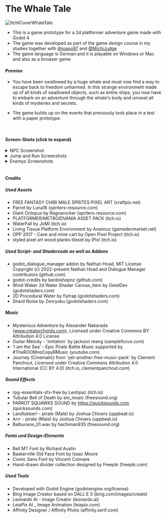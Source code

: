 # The Whale Tale

![ItchICoverWhaleTale](https://github.com/Patch4Code/TheWhaleTale/assets/116561421/6267d28e-5994-4895-aa61-e9fdca0b1b1f)

- This is a game prototype for a 2d platformer adventure game made with Godot 4
- The game was developed as part of the game design course in my studies together with [@joaoo97](https://github.com/joaoo97) and [@MichiJudge](https://github.com/MichiJudge)
- The game language is German and it is playable on Windows or Mac and also as a browser game

#### Premise
- You have been swallowed by a huge whale and must now find a way to escape back to freedom unharmed. 
In this strange environment made up of all kinds of swallowed objects, such as entire ships, you now 
have to embark on an adventure through the whale's body and unravel all kinds of mysteries and secrets.

- The game builds up on the events that previously took place in a test with a paper prototype.

<br>

#### Screen-Shots (click to expand)
<details>
<summary> NPC Screenshot </summary>
<img src="https://github.com/Patch4Code/TheWhaleTale/assets/116561421/0244d8fd-a427-4779-94d3-bf640b866830" height = 575 style="float:left; margin-right:10px;">
</details>
  
<details>
<summary> Jump and Run Screenshots </summary>
<img src="https://github.com/Patch4Code/TheWhaleTale/assets/116561421/092e1165-f53f-4679-81d5-43a9227fd0cc" height = 422 style="float:left; margin-right:10px;">
<img src="https://github.com/Patch4Code/TheWhaleTale/assets/116561421/57fcc4fb-cc3b-4103-b632-a9b40e8fec8a" height = 422 style="float:left; height = 50">
</details>
  
<details>
<summary> Enemys Screenshots </summary>
<img src="https://github.com/Patch4Code/TheWhaleTale/assets/116561421/22eaac45-d019-4f4b-b91d-7504555c5945" height = 400 style="float:left; margin-right:10px;">
<img src="https://github.com/Patch4Code/TheWhaleTale/assets/116561421/47d7663e-84b5-4416-b470-db12224618d8" height = 400 style="float:left; height = 50">
</details>

<br>

#### Credits
##### Used Assets
- FREE FANTASY CHIBI MALE SPRITES PIXEL ART (craftpix.net)
- Parrot by Luna16 (spriters-resource.com)
- Giant Octopus by Ragnarocker (spriters-resource.com)
- PLATFORMER/METROIDVANIA ASSET PACK (itch.io)
- WaterFall by JoMI (itch.io)
- Living Tissue Platform Environment by Ansimuz (gamedevmarket.net)
- OPP 2017 - Cave and mine cart by Open Pixel Project (itch.io)
- styled pixel art wood planks tileset by iPixl (itch.io)

##### Used Script- and Shadercode as well as Addons
- godot_dialogue_manager addon by Nathan Hoad, MIT License Copyright (c) 2022-present Nathan Hoad and Dialogue Manager contributors (github.com)
- godot-credits by benbishopnz (github.com)
- Wind Waker 2d Water Shader Canvas_Item by GeistDev (godotshaders.com)
- 2D Procedural Water by flytrap (godotshaders.com)
- Shard Noise by Zenryoku (godotshaders.com)

##### Music
- Mysterious Adventure by Alexander Nakarada (www.creatorchords.com), Licensed under Creative Commons BY Attribution 4.0 License
- Guitar Melody - 'Imitation' by jackson reang (samplefocus.com)
- 'I am the Sea' - Epic Pirate Battle Music supported by #TheROOMnoCopyRMusic (youtube.com)
- Journey (Cinematic) from 'yet-another-free-music-pack' by Clement Panchout, Licensed under Creative Commons Attribution 4.0 International (CC BY 4.0) (itch.io, clementpanchout.com)

##### Sound Effects
- rpg-essentials-sfx-free by Leohpaz (itch.io)
- Tubular Bell of Death by ani_music (freesound.org)
- PARROT SQUAWKS SOUND by https://quicksounds.com (quicksounds.com)
- Landlubber! - pirate (Male) by Joshua Chivers (uppbeat.io)
- Arrr - pirate (Male) by Joshua Chivers (uppbeat.io)
- Balbuceos_01.wav by hachiman935 (freesound.org)

##### Fonts und Design-Elements
- Bell MT Font by Richard Austin
- Baskerville Old Face Font by Isaac Moore
- Comic Sans Font by Vincent Connare
- Hand-drawn divider collection designed by Freepik (freepik.com)

##### Used Tools
- Developed with Godot Engine (godotengine.org/license)
- Bing Image Creator based on DALL·E 3 (bing.com/images/create)
- Leonardo Ai - Image Creator (leonardo.ai)
- LeiaPix AI _ Image Animation (leiapix.com)
- Affinity Designer / Affinity Photo (affinity.serif.com)
